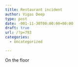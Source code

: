 ```yaml
---
title: Restaurant incident
author: Vigas Deep
type: post
date: -001-11-30T00:00:00+00:00
draft: true
url: /?p=793
categories:
  - Uncategorized

---
```

On the floor